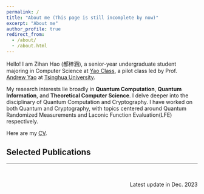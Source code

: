 ```yaml
---
permalink: /
title: "About me (This page is still incomplete by now)"
excerpt: "About me"
author_profile: true
redirect_from: 
  - /about/
  - /about.html
---
```


Hello! I am Zihan Hao (郝梓涵), a senior-year undergraduate student majoring in Computer Science at [Yao Class](https://iiis.tsinghua.edu.cn/en/yaoclass/), a pilot class led by Prof. [Andrew Yao](https://iiis.tsinghua.edu.cn/yao/) at [Tsinghua University](https://iiis.tsinghua.edu.cn/yao/).

My research interests lie broadly in **Quantum Computation**, **Quantum Information**, and **Theoretical Computer Science**. I delve deeper into the disciplinary of Quantum Computation and Cryptography. I have worked on both Quantum and Cryptography, with topics centered around Quantum Randomized Measurements and Laconic Function Evaluation(LFE) respectively.

Here are my [CV](../files/CV_ZihanHao.pdf).

## Selected Publications



----
<br/>
<p style='text-align: right;'> Latest update in Dec. 2023 </p>

